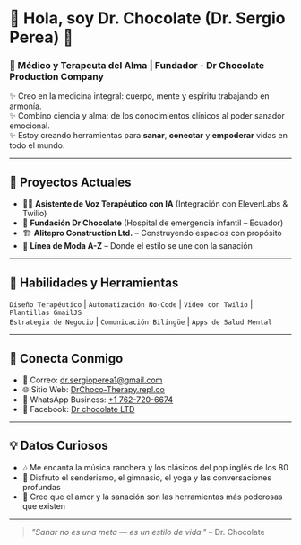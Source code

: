 # 👋 Hola, soy Dr. Chocolate (Dr. Sergio Perea) 🍫

### 🧠 Médico y Terapeuta del Alma | Fundador - Dr Chocolate Production Company

✨ Creo en la medicina integral: cuerpo, mente y espíritu trabajando en armonía.  
✨ Combino ciencia y alma: de los conocimientos clínicos al poder sanador emocional.  
✨ Estoy creando herramientas para **sanar**, **conectar** y **empoderar** vidas en todo el mundo.

---

## 🚀 Proyectos Actuales
- 🧘‍♂️ **Asistente de Voz Terapéutico con IA** (Integración con ElevenLabs & Twilio)  
- 🏥 **Fundación Dr Chocolate** (Hospital de emergencia infantil – Ecuador)  
- 🏗️ **Alitepro Construction Ltd.** – Construyendo espacios con propósito  
- 👗 **Línea de Moda A-Z** – Donde el estilo se une con la sanación  

---

## 🧩 Habilidades y Herramientas
`Diseño Terapéutico` | `Automatización No-Code` | `Video con Twilio` | `Plantillas GmailJS`  
`Estrategia de Negocio` | `Comunicación Bilingüe` | `Apps de Salud Mental`

---

## 🔗 Conecta Conmigo
- 💌 Correo: [dr.sergioperea1@gmail.com](mailto:drchocolate34@gmail.com)  
- 🌐 Sitio Web: [DrChoco-Therapy.repl.co](https://drchoco-therapy.repl.co)  
- 📲 WhatsApp Business: [+1 762-720-6674](https://wa.me/17627206674)  
- 📘 Facebook: [Dr chocolate LTD](https://facebook.com)

---

## 💡 Datos Curiosos
- 🎶 Me encanta la música ranchera y los clásicos del pop inglés de los 80  
- 💪 Disfruto el senderismo, el gimnasio, el yoga y las conversaciones profundas  
- 🤝 Creo que el amor y la sanación son las herramientas más poderosas que existen

---

> _"Sanar no es una meta — es un estilo de vida."_ – Dr. Chocolate